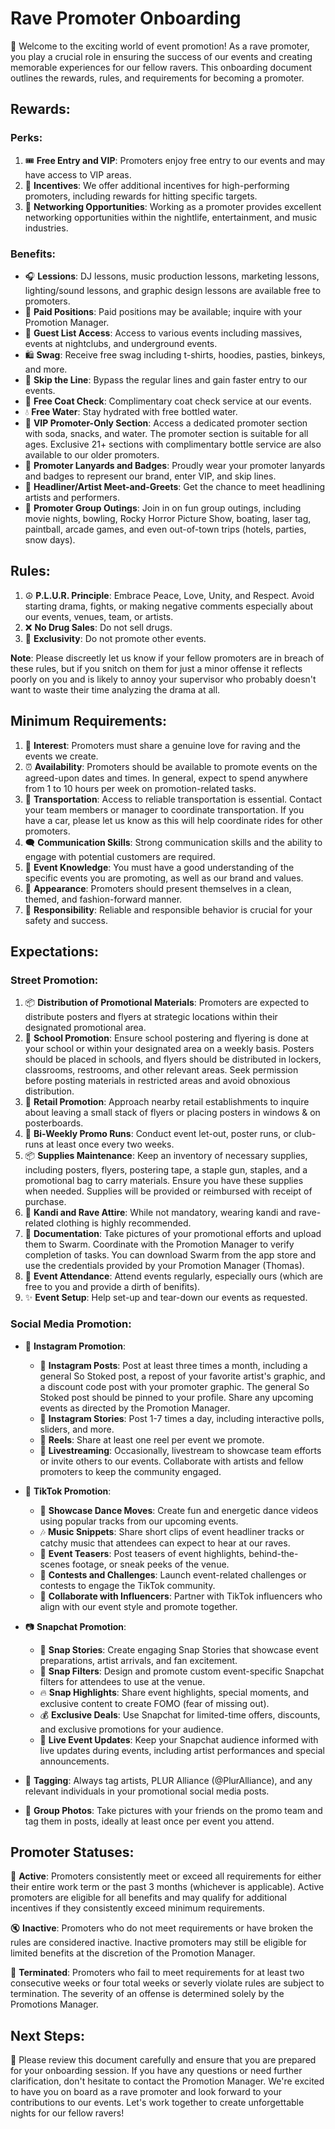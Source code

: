 # Rave Promoter Onboarding

🎉 Welcome to the exciting world of event promotion! As a rave promoter, you play a crucial role in ensuring the success of our events and creating memorable experiences for our fellow ravers. This onboarding document outlines the rewards, rules, and requirements for becoming a promoter.

## Rewards:

### Perks:
1. 🎟️ **Free Entry and VIP**: Promoters enjoy free entry to our events and may have access to VIP areas.
2. 🎯 **Incentives**: We offer additional incentives for high-performing promoters, including rewards for hitting specific targets.
3. 🤝 **Networking Opportunities**: Working as a promoter provides excellent networking opportunities within the nightlife, entertainment, and music industries.

### Benefits:
- 🎧 **Lessions**: DJ lessons, music production lessons, marketing lessons, lighting/sound lessons, and graphic design lessons are available free to promoters. 
- 🎤 **Paid Positions**: Paid positions may be available; inquire with your Promotion Manager.
- 🥳 **Guest List Access**: Access to various events including massives, events at nightclubs, and underground events.
- 🛍️ **Swag**: Receive free swag including t-shirts, hoodies, pasties, binkeys, and more.
- 🚀 **Skip the Line**: Bypass the regular lines and gain faster entry to our events.
- 🧥 **Free Coat Check**: Complimentary coat check service at our events.
- 💧 **Free Water**: Stay hydrated with free bottled water.
- 🎫 **VIP Promoter-Only Section**: Access a dedicated promoter section with soda, snacks, and water. The promoter section is suitable for all ages. Exclusive 21+ sections with complimentary bottle service are also available to our older promoters.
- 📌 **Promoter Lanyards and Badges**: Proudly wear your promoter lanyards and badges to represent our brand, enter VIP, and skip lines.
- 🌟 **Headliner/Artist Meet-and-Greets**: Get the chance to meet headlining artists and performers.
- 🎉 **Promoter Group Outings**: Join in on fun group outings, including movie nights, bowling, Rocky Horror Picture Show, boating, laser tag, paintball, arcade games, and even out-of-town trips (hotels, parties, snow days).

## Rules:

1. ☮️ **P.L.U.R. Principle**: Embrace Peace, Love, Unity, and Respect. Avoid starting drama, fights, or making negative comments especially about our events, venues, team, or artists.
2. ❌ **No Drug Sales**: Do not sell drugs.
3. 🚫 **Exclusivity**: Do not promote other events.

**Note**: Please discreetly let us know if your fellow promoters are in breach of these rules, but if you snitch on them for just a minor offense it reflects poorly on you and is likely to annoy your supervisor who probably doesn't want to waste their time analyzing the drama at all.

## Minimum Requirements:
1. 💖 **Interest**: Promoters must share a genuine love for raving and the events we create.
2. ⏰ **Availability**: Promoters should be available to promote events on the agreed-upon dates and times. In general, expect to spend anywhere from 1 to 10 hours per week on promotion-related tasks.
3. 🚗 **Transportation**: Access to reliable transportation is essential. Contact your team members or manager to coordinate transportation. If you have a car, please let us know as this will help coordinate rides for other promoters.
4. 🗨️ **Communication Skills**: Strong communication skills and the ability to engage with potential customers are required.
5. 🎊 **Event Knowledge**: You must have a good understanding of the specific events you are promoting, as well as our brand and values.
6. 👗 **Appearance**: Promoters should present themselves in a clean, themed, and fashion-forward manner.
7. 🙌 **Responsibility**: Reliable and responsible behavior is crucial for your safety and success.

## Expectations:

### Street Promotion:
1. 📦 **Distribution of Promotional Materials**: Promoters are expected to distribute posters and flyers at strategic locations within their designated promotional area.
2. 🏫 **School Promotion**: Ensure school postering and flyering is done at your school or within your designated area on a weekly basis. Posters should be placed in schools, and flyers should be distributed in lockers, classrooms, restrooms, and other relevant areas. Seek permission before posting materials in restricted areas and avoid obnoxious distribution.
3. 🏪 **Retail Promotion**: Approach nearby retail establishments to inquire about leaving a small stack of flyers or placing posters in windows & on posterboards.
4. 🔄 **Bi-Weekly Promo Runs**: Conduct event let-out, poster runs, or club-runs at least once every two weeks.
5. 📦 **Supplies Maintenance**: Keep an inventory of necessary supplies, including posters, flyers, postering tape, a staple gun, staples, and a promotional bag to carry materials. Ensure you have these supplies when needed. Supplies will be provided or reimbursed with receipt of purchase.
6. 🕺 **Kandi and Rave Attire**: While not mandatory, wearing kandi and rave-related clothing is highly recommended.
7. 📸 **Documentation**: Take pictures of your promotional efforts and upload them to Swarm. Coordinate with the Promotion Manager to verify completion of tasks. You can download Swarm from the app store and use the credentials provided by your Promotion Manager (Thomas).
8. 🎃 **Event Attendance**: Attend events regularly, especially ours (which are free to you and provide a dirth of benifits).
9. ✨ **Event Setup**: Help set-up and tear-down our events as requested.

### Social Media Promotion:
- 🎵 **Instagram Promotion**:
  - 📸 **Instagram Posts**: Post at least three times a month, including a general So Stoked post, a repost of your favorite artist's graphic, and a discount code post with your promoter graphic. The general So Stoked post should be pinned to your profile. Share any upcoming events as directed by the Promotion Manager.
  - 📸 **Instagram Stories**: Post 1-7 times a day, including interactive polls, sliders, and more.
  - 🎥 **Reels**: Share at least one reel per event we promote.
  - 🎥 **Livestreaming**: Occasionally, livestream to showcase team efforts or invite others to our events. Collaborate with artists and fellow promoters to keep the community engaged.
- 🎵 **TikTok Promotion**:
  - 🕺 **Showcase Dance Moves**: Create fun and energetic dance videos using popular tracks from our upcoming events.
  - 🎶 **Music Snippets**: Share short clips of event headliner tracks or catchy music that attendees can expect to hear at our raves.
  - 🚀 **Event Teasers**: Post teasers of event highlights, behind-the-scenes footage, or sneak peeks of the venue.
  - 🎁 **Contests and Challenges**: Launch event-related challenges or contests to engage the TikTok community.
  - 🌟 **Collaborate with Influencers**: Partner with TikTok influencers who align with our event style and promote together.
- 📷 **Snapchat Promotion**:
  - 📸 **Snap Stories**: Create engaging Snap Stories that showcase event preparations, artist arrivals, and fan excitement.
  - 👻 **Snap Filters**: Design and promote custom event-specific Snapchat filters for attendees to use at the venue.
  - 🔥 **Snap Highlights**: Share event highlights, special moments, and exclusive content to create FOMO (fear of missing out).
  - 💰 **Exclusive Deals**: Use Snapchat for limited-time offers, discounts, and exclusive promotions for your audience.
  - 🎤 **Live Event Updates**: Keep your Snapchat audience informed with live updates during events, including artist performances and special announcements.
  
- 📸 **Tagging**: Always tag artists, PLUR Alliance (@PlurAlliance), and any relevant individuals in your promotional social media posts.
- 📸 **Group Photos**: Take pictures with your friends on the promo team and tag them in posts, ideally at least once per event you attend.

## Promoter Statuses:

👥 **Active**: Promoters consistently meet or exceed all requirements for either their entire work term or the past 3 months (whichever is applicable). Active promoters are eligible for all benefits and may qualify for additional incentives if they consistently exceed minimum requirements.

🔇 **Inactive**: Promoters who do not meet requirements or have broken the rules are considered inactive. Inactive promoters may still be eligible for limited benefits at the discretion of the Promotion Manager.

🚫 **Terminated**: Promoters who fail to meet requirements for at least two consecutive weeks or four total weeks or severly violate rules are subject to termination. The severity of an offense is determined solely by the Promotions Manager.

## Next Steps:

👣 Please review this document carefully and ensure that you are prepared for your onboarding session. If you have any questions or need further clarification, don't hesitate to contact the Promotion Manager. We're excited to have you on board as a rave promoter and look forward to your contributions to our events. Let's work together to create unforgettable nights for our fellow ravers!

